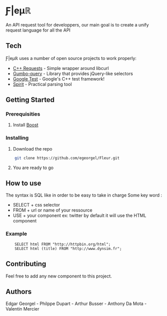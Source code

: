# Ƒ|eµℝ
 An API request tool for developpers, our main goal is to create a unify request language for all the API
## Tech
Ƒ|eµℝ uses a number of open source projects to work properly:
* [C++ Requests](https://github.com/whoshuu/cpr) - Simple wrapper around libcurl
* [Gumbo-query](https://github.com/lazytiger/gumbo-query) - Library that provides jQuery-like selectors
* [Google Test](https://github.com/google/googletest) - Google's C++ test framework!
* [Spirit](http://www.boost.org/doc/libs/1_62_0/libs/spirit/doc/html/index.html) - Practical parsing tool
## Getting Started
### Prerequisities
1. Install [Boost](http://www.boost.org/doc/libs/1_61_0/more/getting_started/unix-variants.html)
### Installing
1. Download the repo
```sh
    git clone https://github.com/egeorgel/Fleur.git
```
2. You are ready to go
## How to use 
The syntax is SQL like in order to be easy to take in charge
Some key word :
* SELECT + css selector
* FROM + url or name of your ressource
* USE + your component ex: twitter by default it will use the HTML component 
### Example
```fql
    SELECT html FROM "http://httpbin.org/html";
    SELECT html (title) FROM "http://www.dynsim.fr";
```
## Contributing
Feel free to add any new component to this project.

## Authors
Edgar Georgel - Philppe Dupart - Arthur Busser - Anthony Da Mota - Valentin Mercier
